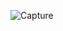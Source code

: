 ![Capture](https://user-images.githubusercontent.com/93483438/139726290-f19abf17-afe6-443d-8ffe-1536676be39e.PNG)
